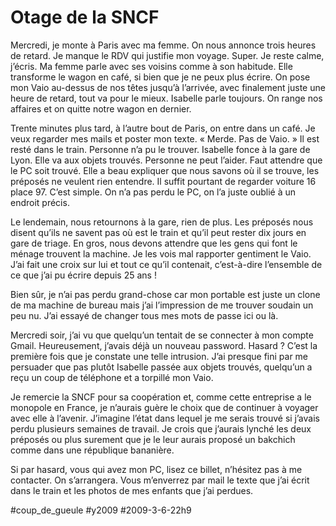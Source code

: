 # Otage de la SNCF

Mercredi, je monte à Paris avec ma femme. On nous annonce trois heures de retard. Je manque le RDV qui justifie mon voyage. Super. Je reste calme, j’écris. Ma femme parle avec ses voisins comme à son habitude. Elle transforme le wagon en café, si bien que je ne peux plus écrire. On pose mon Vaio au-dessus de nos têtes jusqu’à l’arrivée, avec finalement juste une heure de retard, tout va pour le mieux. Isabelle parle toujours. On range nos affaires et on quitte notre wagon en dernier.

Trente minutes plus tard, à l’autre bout de Paris, on entre dans un café. Je veux regarder mes mails et poster mon texte. « Merde. Pas de Vaio. » Il est resté dans le train. Personne n’a pu le trouver. Isabelle fonce à la gare de Lyon. Elle va aux objets trouvés. Personne ne peut l’aider. Faut attendre que le PC soit trouvé. Elle a beau expliquer que nous savons où il se trouve, les préposés ne veulent rien entendre. Il suffit pourtant de regarder voiture 16 place 97. C’est simple. On n’a pas perdu le PC, on l’a juste oublié à un endroit précis.

Le lendemain, nous retournons à la gare, rien de plus. Les préposés nous disent qu’ils ne savent pas où est le train et qu’il peut rester dix jours en gare de triage. En gros, nous devons attendre que les gens qui font le ménage trouvent la machine. Je les vois mal rapporter gentiment le Vaio. J’ai fait une croix sur lui et tout ce qu’il contenait, c’est-à-dire l’ensemble de ce que j’ai pu écrire depuis 25 ans !

Bien sûr, je n’ai pas perdu grand-chose car mon portable est juste un clone de ma machine de bureau mais j’ai l’impression de me trouver soudain un peu nu. J’ai essayé de changer tous mes mots de passe ici ou là.

Mercredi soir, j’ai vu que quelqu’un tentait de se connecter à mon compte Gmail. Heureusement, j’avais déjà un nouveau password. Hasard ? C’est la première fois que je constate une telle intrusion. J’ai presque fini par me persuader que pas plutôt Isabelle passée aux objets trouvés, quelqu’un a reçu un coup de téléphone et a torpillé mon Vaio.

Je remercie la SNCF pour sa coopération et, comme cette entreprise a le monopole en France, je n’aurais guère le choix que de continuer à voyager avec elle à l’avenir. J’imagine l’état dans lequel je me serais trouvé si j’avais perdu plusieurs semaines de travail. Je crois que j’aurais lynché les deux préposés ou plus surement que je le leur aurais proposé un bakchich comme dans une république bananière. 

Si par hasard, vous qui avez mon PC, lisez ce billet, n’hésitez pas à me contacter. On s’arrangera. Vous m’enverrez par mail le texte que j’ai écrit dans le train et les photos de mes enfants que j’ai perdues.

#coup_de_gueule #y2009 #2009-3-6-22h9
